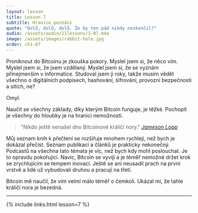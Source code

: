 ```yaml
---
layout: lesson
title: Lesson 7
subtitle: Hranice poznání
quote: "Dolů, dolů, dolů. Že by ten pád nikdy neskončil?"
audio: /assets/audio/21lessons/1-07.m4a
image: /assets/images/rabbit-hole.jpg
order: ch1-07
---
```


Proniknout do Bitcoinu je zkouška pokory. Myslel jsem si, že něco vím. 
Myslel jsem si, že jsem vzdělaný. Myslel jsem si, že se vyznám 
přinejmenším v informatice. Studoval jsem ji roky, takže musím vědět 
všechno o digitálních podpisech, hashování, šifrování, provozní 
bezpečnosti a sítích, ne?

Omyl.

Naučit se všechny základy, díky kterým Bitcoin funguje, je těžké. 
Pochopit je všechny do hloubky je na hranici nemožnosti.

> "Nikdo ještě nenašel dno Bitcoinové králičí nory."
> <cite>[Jameson Lopp]</cite>

Můj seznam knih k přečtení se rozšiřuje mnohem rychleji, než bych je 
dokázal přečíst. Seznam publikací a článků je prakticky nekonečný. 
Podcastů na všechna tato témata je víc, než bych kdy mohl poslouchat. 
Je to opravdu pokořující. Navíc, Bitcoin se vyvíjí a je téměř nemožné 
držet krok se zrychlujícím se tempem inovací. Ještě se ani neusadil 
prach na první vrstvě a lidé už vybudovali druhou a pracují na třetí.

Bitcoin mě naučil, že vím velmi málo téměř o čemkoli. Ukázal mi, 
že tahle králičí nora je bezedná.

---

{% include links.html lesson=7 %}

<!-- Twitter -->
[Jameson Lopp]: https://twitter.com/lopp/status/1061415918616698881

<!-- Through the Looking-Glass -->
[resources]: http://bitcoin-resources.com

<!-- Down the Rabbit Hole -->
[lopp-resources]: https://www.lopp.net/bitcoin-information.html
[bitcoin-only]: https://bitcoin-only.com/#learning
[Bitcoin Literature]: https://nakamotoinstitute.org/literature/

<!-- Wikipedia -->
[alice]: https://en.wikipedia.org/wiki/Alice%27s_Adventures_in_Wonderland
[carroll]: https://en.wikipedia.org/wiki/Lewis_Carroll
